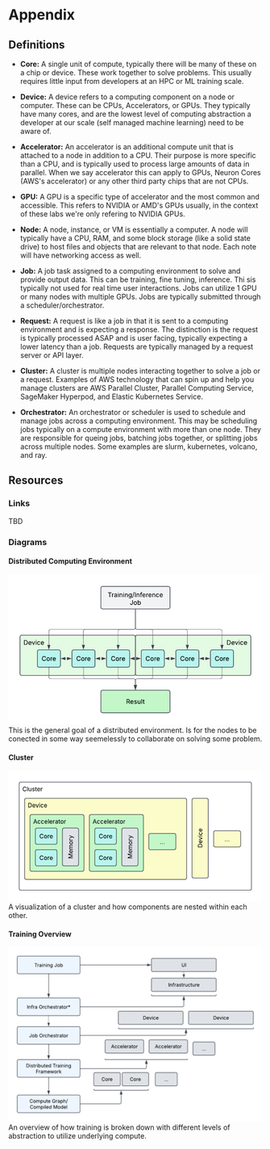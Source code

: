 # Appendix
## Definitions
- **Core:** A single unit of compute, typically there will be many of these on a chip or device. These work together to solve problems. This usually 
requires little input from developers at an HPC or ML training scale. 

- **Device:** A device refers to a computing component on a node or computer. These can be CPUs, Accelerators, or GPUs. They typically have many cores, and are the lowest level of computing abstraction a developer at our scale (self managed machine learning) need to be aware of.

- **Accelerator:** An accelerator is an additional compute unit that is attached to a node in addition to a CPU. Their purpose is more specific than a CPU, and is typically used to process large amounts of data in parallel. When we say accelerator this can apply to GPUs, Neuron Cores (AWS's accelerator) or any other third party chips that are not CPUs.

- **GPU:** A GPU is a specific type of accelerator and the most common and accessible. This refers to NVIDIA or AMD's GPUs usually, in the context of these labs we're only refering to NVIDIA GPUs.

- **Node:** A node, instance, or VM is essentially a computer. A node will 
typically have a CPU, RAM, and some block storage (like a solid state drive) to host files and objects that are relevant to that node. Each note will have networking access as well.

- **Job:** A job task assigned to a computing environment to solve and provide output data. This can be training, fine tuning, inference. Thi sis typically not used for real time user interactions. Jobs can utilize 1 GPU or many nodes with multiple GPUs. Jobs are typically submitted through a scheduler/orchestrator.

- **Request:** A request is like a job in that it is sent to a computing environment and is expecting a response. The distinction is the request is typically processed ASAP and is user facing, typically expecting a lower latency than a job. Requests are typically managed by a request server or API layer.

- **Cluster:** A cluster is multiple nodes interacting together to solve a job or a request. Examples of AWS technology that can spin up and help you manage clusters are AWS Parallel Cluster, Parallel Computing Service, SageMaker Hyperpod, and Elastic Kubernetes Service.

- **Orchestrator:** An orchestrator or scheduler is used to schedule and manage jobs across a computing environment. This may be scheduling  jobs typically on a compute environment with more than one node. They are responsible for queing jobs, batching jobs together, or splitting jobs across multiple nodes. Some examples are slurm, kubernetes, volcano, and ray.
## Resources
### Links
TBD
### Diagrams
#### Distributed Computing Environment
![](/assets/distribution_diagram.png)
This is the general goal of a distributed environment. Is for the nodes to be conected in some way seemelessly to collaborate on solving some problem.
#### Cluster
![](/assets/cluster_diagram.png)
A visualization of a cluster and how components are nested within each other.
#### Training Overview
![](/assets/training_overview.png)
An overview of how training is broken down with different levels of abstraction to utilize underlying compute.
